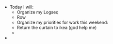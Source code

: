 - Today I will:
	- Organize my Logseq
	- Row
	- Organize my priorities for work this weekend:
	- Return the curtain to ikea (god help me)
	-
-